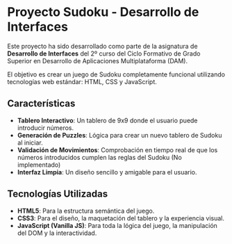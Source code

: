 # Proyecto Sudoku - Desarrollo de Interfaces

Este proyecto ha sido desarrollado como parte de la asignatura de **Desarrollo de Interfaces** del 2º curso del Ciclo Formativo de Grado Superior en Desarrollo de Aplicaciones Multiplataforma (DAM).

El objetivo es crear un juego de Sudoku completamente funcional utilizando tecnologías web estándar: HTML, CSS y JavaScript.

## Características

* **Tablero Interactivo**: Un tablero de 9x9 donde el usuario puede introducir números.
* **Generación de Puzzles**: Lógica para crear un nuevo tablero de Sudoku al iniciar.
* **Validación de Movimientos**: Comprobación en tiempo real de que los números introducidos cumplen las reglas del Sudoku (No implementado)
* **Interfaz Limpia**: Un diseño sencillo y amigable para el usuario.

## Tecnologías Utilizadas

* **HTML5**: Para la estructura semántica del juego.
* **CSS3**: Para el diseño, la maquetación del tablero y la experiencia visual.
* **JavaScript (Vanilla JS)**: Para toda la lógica del juego, la manipulación del DOM y la interactividad.
